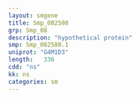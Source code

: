 ```yaml
---
layout: smgene
title: Smp_082580
grp: Smp_08
description: "hypothetical protein"
smp: Smp_082580.1
uniprot: "G4M1D3"
length:   336
cdd: "ns"
kk: ns
categories: sm
---
```

